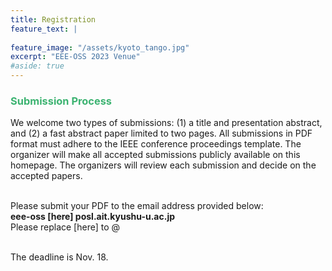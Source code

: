 ```yaml
---
title: Registration
feature_text: |
  
feature_image: "/assets/kyoto_tango.jpg"
excerpt: "EEE-OSS 2023 Venue"
#aside: true
---
```


### <font color="MediumSeaGreen">Submission Process</font>
We welcome two types of submissions: (1) a title and presentation abstract, and (2) a fast abstract paper limited to two pages. All submissions in PDF format must adhere to the IEEE conference proceedings template. The organizer will make all accepted submissions publicly available on this homepage. The organizers will review each submission and decide on the accepted papers.
<br>
<br>

Please submit your PDF to the email address provided below:<br>
<b>eee-oss  [here]  posl.ait.kyushu-u.ac.jp</b><br>
Please replace [here] to @
<br>
<br>

The deadline is Nov. 18.


